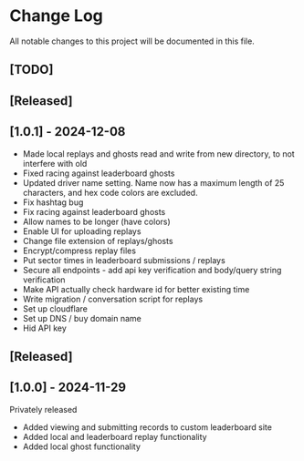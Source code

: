 # Change Log
All notable changes to this project will be documented in this file.

## [TODO]
 
## [Released]
 
## [1.0.1] - 2024-12-08

- Made local replays and ghosts read and write from new directory, to not interfere with old
- Fixed racing against leaderboard ghosts
- Updated driver name setting. Name now has a maximum length of 25 characters, and hex code colors are excluded.
- Fix hashtag bug
- Fix racing against leaderboard ghosts
- Allow names to be longer (have colors)
- Enable UI for uploading replays
- Change file extension of replays/ghosts
- Encrypt/compress replay files
- Put sector times in leaderboard submissions / replays
- Secure all endpoints - add api key verification and body/query string verification
- Make API actually check hardware id for better existing time
- Write migration / conversation script for replays
- Set up cloudflare
- Set up DNS / buy domain name
- Hid API key
 

## [Released]
 
## [1.0.0] - 2024-11-29
 
Privately released
- Added viewing and submitting records to custom leaderboard site
- Added local and leaderboard replay functionality
- Added local ghost functionality